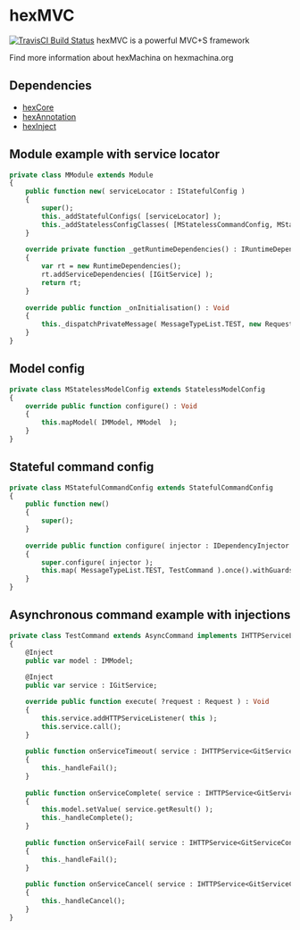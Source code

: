 # hexMVC

[![TravisCI Build Status](https://travis-ci.org/DoclerLabs/hexMVC.svg?branch=master)](https://travis-ci.org/DoclerLabs/hexMVC)
hexMVC is a powerful MVC+S framework

Find more information about hexMachina on hexmachina.org

## Dependencies

* [hexCore](https://github.com/DoclerLabs/hexCore)
* [hexAnnotation](https://github.com/DoclerLabs/hexAnnotation)
* [hexInject](https://github.com/DoclerLabs/hexInject)
	
	
## Module example with service locator
```haxe
private class MModule extends Module
{
	public function new( serviceLocator : IStatefulConfig )
	{
		super();
		this._addStatefulConfigs( [serviceLocator] );
		this._addStatelessConfigClasses( [MStatelessCommandConfig, MStatelessModelConfig] );
	}
	
	override private function _getRuntimeDependencies() : IRuntimeDependencies
	{
		var rt = new RuntimeDependencies();
		rt.addServiceDependencies( [IGitService] );
		return rt;
	}
	
	override public function _onInitialisation() : Void 
	{
		this._dispatchPrivateMessage( MessageTypeList.TEST, new Request( [new ExecutionPayload( something, ISomething )] ) );
	}
}
```
	
## Model config
```haxe
private class MStatelessModelConfig extends StatelessModelConfig
{
	override public function configure() : Void 
	{
		this.mapModel( IMModel, MModel  );
	}
}
```


## Stateful command config
```haxe
private class MStatefulCommandConfig extends StatefulCommandConfig
{
	public function new()
	{
		super();
	}
	
	override public function configure( injector : IDependencyInjector ) : Void
	{
		super.configure( injector );
		this.map( MessageTypeList.TEST, TestCommand ).once().withGuards( MyGuardClass ).withCompleteHandlers([ function( e : AsyncCommandEvent ){ trace( e ); } ]);
	}
}
```


## Asynchronous command example with injections
```haxe
private class TestCommand extends AsyncCommand implements IHTTPServiceListener<GitServiceConfiguration> implements IInjectorContainer
{
	@Inject
    public var model : IMModel;
	
	@Inject
    public var service : IGitService;

    override public function execute( ?request : Request ) : Void
    {
		this.service.addHTTPServiceListener( this );
		this.service.call();
    }
	
	public function onServiceTimeout( service : IHTTPService<GitServiceConfiguration> ) : Void 
	{
		this._handleFail();
	}
	
	public function onServiceComplete( service : IHTTPService<GitServiceConfiguration> ) : Void 
	{
		this.model.setValue( service.getResult() );
		this._handleComplete();
	}
	
	public function onServiceFail( service : IHTTPService<GitServiceConfiguration> ) : Void 
	{
		this._handleFail();
	}
	
	public function onServiceCancel( service : IHTTPService<GitServiceConfiguration> ) : Void 
	{
		this._handleCancel();
	}
}
```
